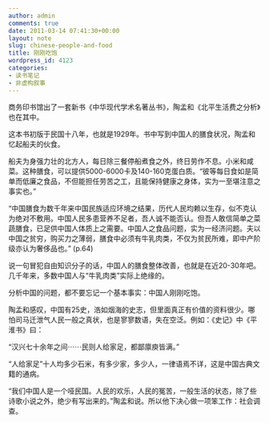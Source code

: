 ```yaml
---
author: admin
comments: true
date: 2011-03-14 07:41:30+00:00
layout: note
slug: chinese-people-and-food
title: 刚刚吃饱
wordpress_id: 4123
categories:
- 读书笔记
- 非虚构叙事
---
```


商务印书馆出了一套新书《中华现代学术名著丛书》，陶孟和《北平生活费之分析》也在其中。

这本书初版于民国十八年，也就是1929年。书中写到中国人的膳食状况，陶孟和忆起船夫的伙食。

船夫为身强力壮的北方人，每日除三餐停船煮食之外，终日劳作不息。小米和咸菜。这种膳食，可以提供5000-6000卡及140-160克蛋白质。“彼等每日食如是简单而低廉之食品，不但能担任劳苦之工，且能保持健康之身体，实为一至堪注意之事实也。”

“中国膳食为数千年来中国民族适应环境之结果，历代人民均赖以生存，似不克认为绝对不敷用。中国人民多患营养不足者，吾人诚不能否认。但吾人敢信简单之菜蔬膳食，已足供中国人体质上之需要。中国人之食品问题，实为一经济问题。夫以中国之贫穷，购买力之薄弱，膳食中必须有牛乳肉类，不仅为贫民所难，即中产阶级亦认为奢侈品也。” (p.64)

说一句冒犯自由知识分子的话，中国人的膳食整体改善，也就是在近20-30年吧。几千年来，多数中国人与“牛乳肉类”实际上绝缘的。

分析中国的问题，都不要忘记一个基本事实：中国人刚刚吃饱。

陶孟和感叹，中国有25史，浩如烟海的史志，但里面真正有价值的资料很少。哪怕司马迁泄气人民一般之真状，也是寥寥数语，失在空泛。例如：《史记》中《平淮书》曰：

“汉兴七十余年之间⋯⋯民则人给家足，都鄙廪庾皆满。”

“人给家足”十人均多少石米，有多少家，多少人，一律语焉不详，这是中国古典文籍的通病。

“我们中国人是一个哑民国。人民的欢乐，人民的冤苦，一般生活的状态，除了些诗歌小说之外，绝少有写出来的。”陶孟和说。所以他下决心做一项笨工作：社会调查。

